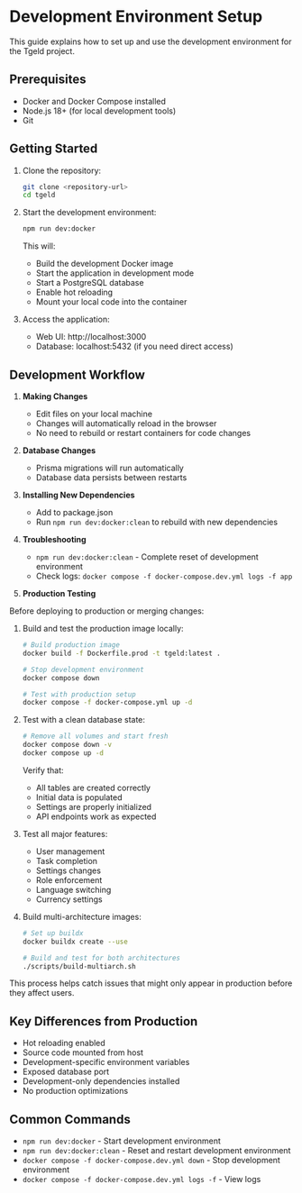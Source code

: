 # Development Environment Setup

This guide explains how to set up and use the development environment for the Tgeld project.

## Prerequisites

- Docker and Docker Compose installed
- Node.js 18+ (for local development tools)
- Git

## Getting Started

1. Clone the repository:
   ```bash
   git clone <repository-url>
   cd tgeld
   ```

2. Start the development environment:
   ```bash
   npm run dev:docker
   ```

   This will:
   - Build the development Docker image
   - Start the application in development mode
   - Start a PostgreSQL database
   - Enable hot reloading
   - Mount your local code into the container

3. Access the application:
   - Web UI: http://localhost:3000
   - Database: localhost:5432 (if you need direct access)

## Development Workflow

1. **Making Changes**
   - Edit files on your local machine
   - Changes will automatically reload in the browser
   - No need to rebuild or restart containers for code changes

2. **Database Changes**
   - Prisma migrations will run automatically
   - Database data persists between restarts

3. **Installing New Dependencies**
   - Add to package.json
   - Run `npm run dev:docker:clean` to rebuild with new dependencies

4. **Troubleshooting**
   - `npm run dev:docker:clean` - Complete reset of development environment
   - Check logs: `docker compose -f docker-compose.dev.yml logs -f app`

5. **Production Testing**

Before deploying to production or merging changes:

1. Build and test the production image locally:
   ```bash
   # Build production image
   docker build -f Dockerfile.prod -t tgeld:latest .

   # Stop development environment
   docker compose down

   # Test with production setup
   docker compose -f docker-compose.yml up -d
   ```

2. Test with a clean database state:
   ```bash
   # Remove all volumes and start fresh
   docker compose down -v
   docker compose up -d
   ```
   
   Verify that:
   - All tables are created correctly
   - Initial data is populated
   - Settings are properly initialized
   - API endpoints work as expected

3. Test all major features:
   - User management
   - Task completion
   - Settings changes
   - Role enforcement
   - Language switching
   - Currency settings

4. Build multi-architecture images:
   ```bash
   # Set up buildx
   docker buildx create --use

   # Build and test for both architectures
   ./scripts/build-multiarch.sh
   ```

This process helps catch issues that might only appear in production before they affect users.

## Key Differences from Production

- Hot reloading enabled
- Source code mounted from host
- Development-specific environment variables
- Exposed database port
- Development-only dependencies installed
- No production optimizations

## Common Commands

- `npm run dev:docker` - Start development environment
- `npm run dev:docker:clean` - Reset and restart development environment
- `docker compose -f docker-compose.dev.yml down` - Stop development environment
- `docker compose -f docker-compose.dev.yml logs -f` - View logs
